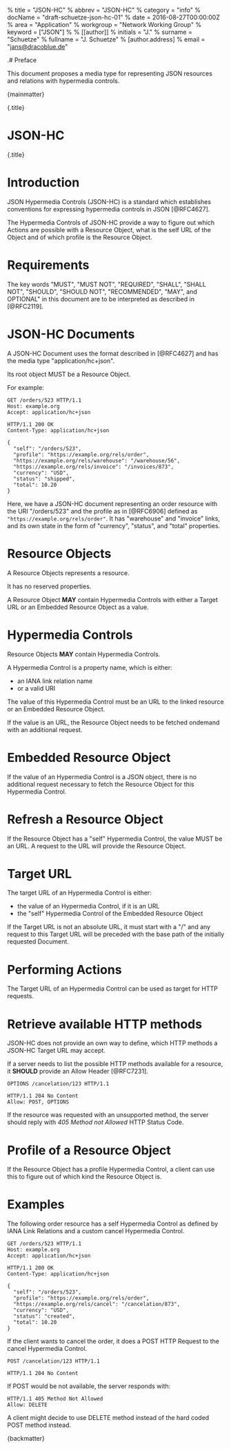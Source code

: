% title = "JSON-HC"
% abbrev = "JSON-HC"
% category = "info"
% docName = "draft-schuetze-json-hc-01"
% date = 2016-08-27T00:00:00Z
% area = "Application"
% workgroup = "Network Working Group"
% keyword = ["JSON"]
%
% [[author]]
% initials = "J."
% surname  = "Schuetze"
% fullname = "J. Schuetze"
%   [author.address]
%   email = "jans@dracoblue.de"

.# Preface

This document proposes a media type for representing JSON resources and relations with hypermedia controls.

{mainmatter}

{.title}
# JSON-HC
{.title}

# Introduction

JSON Hypermedia Controls (JSON-HC) is a standard which
establishes conventions for expressing hypermedia controls in JSON [@RFC4627].

The Hypermedia Controls of JSON-HC provide a way to figure out which Actions are possible with a Resource Object, what is the self URL of the Object and of which profile is the Resource Object.

# Requirements

The key words "MUST", "MUST NOT", "REQUIRED", "SHALL", "SHALL NOT", "SHOULD", "SHOULD NOT", "RECOMMENDED",  "MAY", and OPTIONAL" in this document are to be interpreted as described in [@RFC2119].

# JSON-HC Documents

A JSON-HC Document uses the format described in [@RFC4627] and has the media type "application/hc+json".

Its root object MUST be a Resource Object.

For example:

    GET /orders/523 HTTP/1.1
    Host: example.org
    Accept: application/hc+json

    HTTP/1.1 200 OK
    Content-Type: application/hc+json

    {
      "self": "/orders/523",
      "profile": "https://example.org/rels/order",
      "https://example.org/rels/warehouse": "/warehouse/56",
      "https://example.org/rels/invoice": "/invoices/873",
      "currency": "USD",
      "status": "shipped",
      "total": 10.20
    }


Here, we have a JSON-HC document representing an order resource with the URI "/orders/523" and the profile as in [@RFC6906] defined as `"https://example.org/rels/order"`. It has "warehouse" and "invoice" links, and its own state in the form of "currency", "status", and "total" properties.

# Resource Objects

A Resource Objects represents a resource.

It has no reserved properties.

A Resource Object **MAY** contain Hypermedia Controls with either a Target URL or an Embedded Resource Object as a value.

# Hypermedia Controls

Resource Objects **MAY** contain Hypermedia Controls.

A Hypermedia Control is a property name, which is either:

* an IANA link relation name
* or a valid URI

The value of this Hypermedia Control must be an URL to the linked resource or an Embedded Resource Object.

If the value is an URL, the Resource Object needs to be fetched ondemand with an additional request.

# Embedded Resource Object

If the value of an Hypermedia Control is a JSON object, there is no additional request necessary to fetch the Resource Object for this Hypermedia Control.

# Refresh a Resource Object

If the Resource Object has a "self" Hypermedia Control, the value MUST be an URL. A request to the URL will provide the Resource Object.

# Target URL

The target URL of an Hypermedia Control is either:

* the value of an Hypermedia Control, if it is an URL
* the "self" Hypermedia Control of the Embedded Resource Object

If the Target URL is not an absolute URL, it must start with a "/" and any request to this Target URL will be preceded with the base path of the initially requested Document.

# Performing Actions

The Target URL of an Hypermedia Control can be used as target for HTTP requests.

# Retrieve available HTTP methods

JSON-HC does not provide an own way to define, which HTTP methods a JSON-HC Target URL may accept.

If a server needs to list the possible HTTP methods available for a resource, it **SHOULD** provide an Allow Header [@RFC7231].

    OPTIONS /cancelation/123 HTTP/1.1

    HTTP/1.1 204 No Content
    Allow: POST, OPTIONS

If the resource was requested with an unsupported method, the server should reply with *405 Method not Allowed* HTTP Status Code.

# Profile of a Resource Object

If the Resource Object has a profile Hypermedia Control, a client can use this to figure out of which kind the Resource Object is.

# Examples

The following order resource has a self Hypermedia Control as defined by IANA Link Relations and a custom cancel Hypermedia Control.

    GET /orders/523 HTTP/1.1
    Host: example.org
    Accept: application/hc+json

    HTTP/1.1 200 OK
    Content-Type: application/hc+json

    {
      "self": "/orders/523",
      "profile": "https://example.org/rels/order",
      "https://example.org/rels/cancel": "/cancelation/873",
      "currency": "USD",
      "status": "created",
      "total": 10.20
    }

If the client wants to cancel the order, it does a POST HTTP Request to the cancel Hypermedia Control.

    POST /cancelation/123 HTTP/1.1

    HTTP/1.1 204 No Content

If POST would be not available, the server responds with:

    HTTP/1.1 405 Method Not Allowed
    Allow: DELETE

A client might decide to use DELETE method instead of the hard coded POST method instead.

{backmatter}
